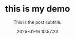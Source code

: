 ---
layout: post
title: "this is my demo"
subtitle: "This is the post subtitle."
date: 2025-01-16 10:57:23
background: '/PATH_TO_IMAGE'
---